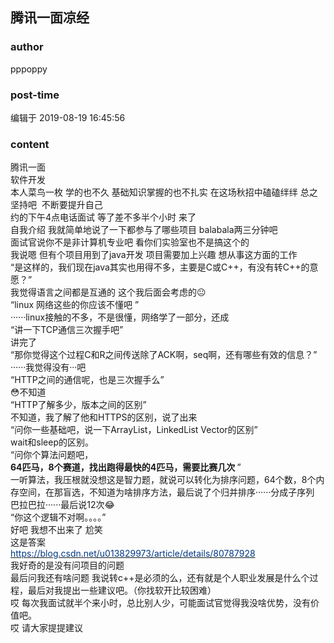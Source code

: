 ## 腾讯一面凉经
### author 
pppoppy
### post-time 

编辑于  2019-08-19 16:45:56
### content 
<div class="post-topic-des nc-post-content">
 <div>
  腾讯一面
 </div>
 <div>
  软件开发
 </div>
 <div>
  本人菜鸟一枚 学的也不久 基础知识掌握的也不扎实 在这场秋招中磕磕绊绊 总之坚持吧  不断要提升自己
 </div>
 <div>
  约的下午4点电话面试 等了差不多半个小时 来了
 </div>
 <div>
  自我介绍 我就简单地说了一下都参与了哪些项目 balabala两三分钟吧
 </div>
 <div>
  面试官说你不是非计算机专业吧 看你们实验室也不是搞这个的
 </div>
 <div>
  我说嗯 但有个项目用到了java开发 项目需要加上兴趣 想从事这方面的工作
 </div>
 <div>
  “是这样的，我们现在java其实也用得不多，主要是C或C++，有没有转C++的意愿？”
 </div>
 <div>
  我觉得语言之间都是互通的 这个我后面会考虑的😐
 </div>
 <div>
  “linux 网络这些的你应该不懂吧 ”
 </div>
 <div>
  ······linux接触的不多，不是很懂，网络学了一部分，还成
 </div>
 <div>
  “讲一下TCP通信三次握手吧”
 </div>
 <div>
  讲完了
 </div>
 <div>
  “那你觉得这个过程C和R之间传送除了ACK啊，seq啊，还有哪些有效的信息？”
 </div>
 <div>
  ······我觉得没有···吧
 </div>
 <div>
  “HTTP之间的通信呢，也是三次握手么”
 </div>
 <div>
  😳不知道
 </div>
 <div>
  “HTTP了解多少，版本之间的区别”
 </div>
 <div>
  不知道，我了解了他和HTTPS的区别，说了出来
 </div>
 <div>
  “问你一些基础吧，说一下ArrayList，LinkedList Vector的区别”
 </div>
 <div>
  wait和sleep的区别。
 </div>
 <div>
  “问你个算法问题吧，
  <div>
   <span style="font-weight: bold;">
    64匹马，8个赛道，找出跑得最快的4匹马，需要比赛几次
   </span>
   ”
  </div>
 </div>
 <div>
  一听算法，我压根就没想这是智力题，就说可以转化为排序问题，64个数，8个内存空间，在那盲选，不知道为啥排序方法，最后说了个归并排序······分成子序列 巴拉巴拉······最后说12次😂
 </div>
 <div>
  “你这个逻辑不对啊。。。。”
 </div>
 <div>
  好吧 我想不出来了 尬笑
 </div>
 <div>
  这是答案
  <div>
   <a href="https://blog.csdn.net/u013829973/article/details/80787928" target="_blank">
    <span style="color: rgb(0,56,132);">
     https://blog.csdn.net/u013829973/article/details/80787928
    </span>
   </a>
  </div>
 </div>
 <div>
  我好奇的是没有问项目的问题
 </div>
 <div>
  最后问我还有啥问题 我说转c++是必须的么，还有就是个人职业发展是什么个过程，最后对我提出一些建议吧。（你找软开比较困难）
 </div>
 <div>
  哎 每次我面试就半个来小时，总比别人少，可能面试官觉得我没啥优势，没有价值吧。
 </div>
 <div>
  哎 请大家提提建议
 </div>
 <div>
  <span>
   <br/>
  </span>
 </div>
 <div>
  <br/>
 </div>
 <div>
  <br/>
 </div>
</div>
